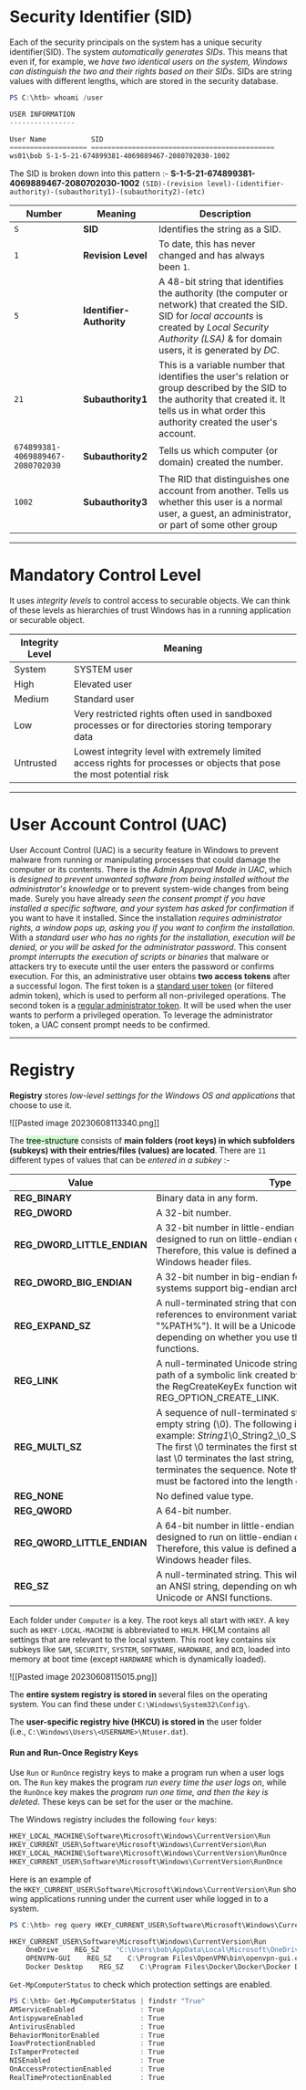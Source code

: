 # Security Identifier (SID)
Each of the security principals on the system has a unique security identifier(SID).
The system *automatically generates SIDs*. This means that even if, for example, we *have two identical users on the system, Windows can distinguish the two and their rights based on their SIDs*.
SIDs are string values with different lengths, which are stored in the security database.

```powershell
PS C:\htb> whoami /user

USER INFORMATION
----------------

User Name           SID
=================== =============================================
ws01\bob S-1-5-21-674899381-4069889467-2080702030-1002
```

The SID is broken down into this pattern :-
**S-1-5-21-674899381-4069889467-2080702030-1002**
`(SID)-(revision level)-(identifier-authority)-(subauthority1)-(subauthority2)-(etc)`

| Number                            | Meaning                  | Description                                                                                                                                                                                                        |
| --------------------------------- | ------------------------ | ------------------------------------------------------------------------------------------------------------------------------------------------------------------------------------------------------------------ |
| `S`                               | **SID**                  | Identifies the string as a SID.                                                                                                                                                                                    |
| `1`                               | **Revision Level**       | To date, this has never changed and has always been `1`.                                                                                                                                                           |
| `5`                               | **Identifier-Authority** | A 48-bit string that identifies the authority (the computer or network) that created the SID. SID for *local accounts* is created by *Local Security Authority (LSA)* & for domain users, it is generated by *DC*. |
| `21`                              | **Subauthority1**        | This is a variable number that identifies the user's relation or group described by the SID to the authority that created it. It tells us in what order this authority created the user's account.                 |
| `674899381-4069889467-2080702030` | **Subauthority2**        | Tells us which computer (or domain) created the number.                                                                                                                                                            |
| `1002`                            | **Subauthority3**        | The RID that distinguishes one account from another. Tells us whether this user is a normal user, a guest, an administrator, or part of some other group                                                           |

---
# Mandatory Control Level
It uses *integrity levels* to control access to securable objects. We can think of these levels as hierarchies of trust Windows has in a running application or securable object.

| Integrity Level | Meaning                                                                                                                |
| --------------- | ---------------------------------------------------------------------------------------------------------------------- |
| System          | SYSTEM user                                                                                                            |
| High            | Elevated user                                                                                                          |
| Medium          | Standard user                                                                                                          |
| Low             | Very restricted rights often used in sandboxed processes or for directories storing temporary data                     |
| Untrusted       | Lowest integrity level with extremely limited access rights for processes or objects that pose the most potential risk |

---
# User Account Control (UAC)
User Account Control (UAC) is a security feature in Windows to prevent malware from running or manipulating processes that could damage the computer or its contents. There is the *Admin Approval Mode in UAC*, which is *designed to prevent unwanted software from being installed without the administrator's knowledge* or to prevent system-wide changes from being made.
Surely you have already *seen the consent prompt if you have installed a specific software, and your system has asked for confirmation* if you want to have it installed. Since the installation *requires administrator rights, a window pops up, asking you if you want to confirm the installation*.
With a *standard user who has no rights for the installation, execution will be denied, or you will be asked for the administrator password*.
This consent *prompt interrupts the execution of scripts or binaries* that malware or attackers try to execute until the user enters the password or confirms execution.
For this, an administrative user obtains **two access tokens** after a successful logon. The first token is a <u>standard user token</u> (or filtered admin token), which is used to perform all non-privileged operations. The second token is a <u>regular administrator token</u>. It will be used when the user wants to perform a privileged operation. To leverage the administrator token, a UAC consent prompt needs to be confirmed.

---
# Registry
**Registry** stores *low-level settings for the Windows OS and applications* that choose to use it.

![[Pasted image 20230608113340.png]]

The <mark style="background: #BBFABBA6;">tree-structure</mark> consists of **main folders (root keys) in which subfolders (subkeys) with their entries/files (values) are located**. There are `11` different types of values that can be *entered in a subkey* :-

| Value                   | Type                                                                                                                                                                                                                                                                                                                                                                               |
| ----------------------- | ---------------------------------------------------------------------------------------------------------------------------------------------------------------------------------------------------------------------------------------------------------------------------------------------------------------------------------------------------------------------------------- |
| **REG_BINARY**              | Binary data in any form.                                                                                                                                                                                                                                                                                                                                                           |
| **REG_DWORD**               | A 32-bit number.                                                                                                                                                                                                                                                                                                                                                                   |
| **REG_DWORD_LITTLE_ENDIAN** | A 32-bit number in little-endian format. Windows is designed to run on little-endian computer architectures. Therefore, this value is defined as REG_DWORD in the Windows header files.                                                                                                                                                                                            |
| **REG_DWORD_BIG_ENDIAN**    | A 32-bit number in big-endian format. Some UNIX systems support big-endian architectures.                                                                                                                                                                                                                                                                                          |
| **REG_EXPAND_SZ**           | A null-terminated string that contains unexpanded references to environment variables (for example, "%PATH%"). It will be a Unicode or ANSI string depending on whether you use the Unicode or ANSI functions.                                                                                                                                                                     |
| **REG_LINK**                | A null-terminated Unicode string containing the target path of a symbolic link created by calling the RegCreateKeyEx function with REG_OPTION_CREATE_LINK.                                                                                                                                                                                                                         |
| **REG_MULTI_SZ**            | A sequence of null-terminated strings, terminated by an empty string (\0). The following is an example: _String1_\0_String2_\0_String3_\0_LastString_\0\0 The first \0 terminates the first string, the second to the last \0 terminates the last string, and the final \0 terminates the sequence. Note that the final terminator must be factored into the length of the string. |
| **REG_NONE**                | No defined value type.                                                                                                                                                                                                                                                                                                                                                             |
| **REG_QWORD**               | A 64-bit number.                                                                                                                                                                                                                                                                                                                                                                   |
| **REG_QWORD_LITTLE_ENDIAN** | A 64-bit number in little-endian format. Windows is designed to run on little-endian computer architectures. Therefore, this value is defined as REG_QWORD in the Windows header files.                                                                                                                                                                                            |
| **REG_SZ**                  | A null-terminated string. This will be either a Unicode or an ANSI string, depending on whether you use the Unicode or ANSI functions.                                                                                                                                                                                                                                                                                                                                                                                   |


Each folder under `Computer` is a key. The root keys all start with `HKEY`. A key such as `HKEY-LOCAL-MACHINE` is abbreviated to `HKLM`. HKLM contains all settings that are relevant to the local system. This root key contains six subkeys like `SAM`, `SECURITY`, `SYSTEM`, `SOFTWARE`, `HARDWARE`, and `BCD`, loaded into memory at boot time (except `HARDWARE` which is dynamically loaded).

![[Pasted image 20230608115015.png]]

The **entire system registry is stored in** several files on the operating system. You can find these under `C:\Windows\System32\Config\`.

The **user-specific registry hive (HKCU) is stored in** the user folder (i.e., `C:\Windows\Users\<USERNAME>\Ntuser.dat`).


#### Run and Run-Once Registry Keys
Use `Run` or `RunOnce` registry keys to make a program run when a user logs on. The `Run` key makes the program *run every time the user logs on*, while the `RunOnce` key makes the *program run one time, and then the key is deleted*. These keys can be set for the user or the machine.

The Windows registry includes the following `four` keys:
```powershell
HKEY_LOCAL_MACHINE\Software\Microsoft\Windows\CurrentVersion\Run
HKEY_CURRENT_USER\Software\Microsoft\Windows\CurrentVersion\Run
HKEY_LOCAL_MACHINE\Software\Microsoft\Windows\CurrentVersion\RunOnce
HKEY_CURRENT_USER\Software\Microsoft\Windows\CurrentVersion\RunOnce
```


Here is an example of the `HKEY_CURRENT_USER\Software\Microsoft\Windows\CurrentVersion\Run` showing applications running under the current user while logged in to a system.
```powershell
PS C:\htb> reg query HKEY_CURRENT_USER\Software\Microsoft\Windows\CurrentVersion\Run

HKEY_CURRENT_USER\Software\Microsoft\Windows\CurrentVersion\Run
    OneDrive    REG_SZ    "C:\Users\bob\AppData\Local\Microsoft\OneDrive\OneDrive.exe" /background
    OPENVPN-GUI    REG_SZ    C:\Program Files\OpenVPN\bin\openvpn-gui.exe
    Docker Desktop    REG_SZ    C:\Program Files\Docker\Docker\Docker Desktop.exe
```


`Get-MpComputerStatus` to check which protection settings are enabled.
```powershell
PS C:\htb> Get-MpComputerStatus | findstr "True"
AMServiceEnabled                : True
AntispywareEnabled              : True
AntivirusEnabled                : True
BehaviorMonitorEnabled          : True
IoavProtectionEnabled           : True
IsTamperProtected               : True
NISEnabled                      : True
OnAccessProtectionEnabled       : True
RealTimeProtectionEnabled       : True
```
